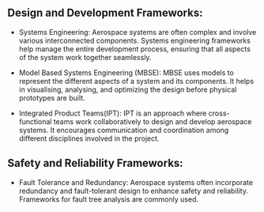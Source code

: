 ## Design and Development Frameworks:
 - Systems Engineering: Aerospace systems are often complex and involve various interconnected components. Systems engineering frameworks help manage the entire development process, ensuring that all aspects of
   the system work together seamlessly.

 - Model Based Systems Engineering (MBSE): MBSE uses models to represent the different aspects of a system and its components. It helps in visualising, analysing, and optimizing the design before physical
   prototypes are built.

 - Integrated Product Teams(IPT): IPT is an approach where cross-functional teams work collaboratively to design and develop aerospace systems. It encourages communication and coordination among different
   disciplines involved in the project.


## Safety and Reliability Frameworks:
 - Fault Tolerance and Redundancy: Aerospace systems often incorporate redundancy and fault-tolerant design to enhance safety and reliability. Frameworks for fault tree analysis are commonly used.
